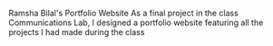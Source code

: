 Ramsha Bilal's Portfolio Website 
As a final project in the class Communications Lab, I designed a portfolio website featuring all the projects I had made during the class 
